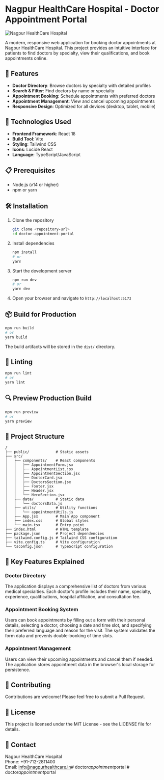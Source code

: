 # Nagpur HealthCare Hospital - Doctor Appointment Portal

![Nagpur HealthCare Hospital](https://via.placeholder.com/800x400?text=Nagpur+HealthCare+Hospital)

A modern, responsive web application for booking doctor appointments at Nagpur HealthCare Hospital. This project provides an intuitive interface for patients to find doctors by specialty, view their qualifications, and book appointments online.

## 🏥 Features

- **Doctor Directory**: Browse doctors by specialty with detailed profiles
- **Search & Filter**: Find doctors by name or specialty
- **Appointment Booking**: Schedule appointments with preferred doctors
- **Appointment Management**: View and cancel upcoming appointments
- **Responsive Design**: Optimized for all devices (desktop, tablet, mobile)

## 🚀 Technologies Used

- **Frontend Framework**: React 18
- **Build Tool**: Vite
- **Styling**: Tailwind CSS
- **Icons**: Lucide React
- **Language**: TypeScript/JavaScript

## 📋 Prerequisites

- Node.js (v14 or higher)
- npm or yarn

## 🛠️ Installation

1. Clone the repository
   ```bash
   git clone <repository-url>
   cd doctor-appointment-portal
   ```

2. Install dependencies
   ```bash
   npm install
   # or
   yarn
   ```

3. Start the development server
   ```bash
   npm run dev
   # or
   yarn dev
   ```

4. Open your browser and navigate to `http://localhost:5173`

## 📦 Build for Production

```bash
npm run build
# or
yarn build
```

The build artifacts will be stored in the `dist/` directory.

## 🧪 Linting

```bash
npm run lint
# or
yarn lint
```

## 🔍 Preview Production Build

```bash
npm run preview
# or
yarn preview
```

## 📱 Project Structure

```
/
├── public/            # Static assets
├── src/
│   ├── components/    # React components
│   │   ├── AppointmentForm.jsx
│   │   ├── AppointmentList.jsx
│   │   ├── AppointmentSection.jsx
│   │   ├── DoctorCard.jsx
│   │   ├── DoctorsSection.jsx
│   │   ├── Footer.jsx
│   │   ├── Header.jsx
│   │   └── HeroSection.jsx
│   ├── data/          # Static data
│   │   └── doctorsData.js
│   ├── utils/         # Utility functions
│   │   └── appointmentUtils.js
│   ├── App.jsx        # Main App component
│   ├── index.css      # Global styles
│   └── main.tsx       # Entry point
├── index.html         # HTML template
├── package.json       # Project dependencies
├── tailwind.config.js # Tailwind CSS configuration
├── vite.config.ts     # Vite configuration
└── tsconfig.json      # TypeScript configuration
```

## 🌟 Key Features Explained

### Doctor Directory
The application displays a comprehensive list of doctors from various medical specialties. Each doctor's profile includes their name, specialty, experience, qualifications, hospital affiliation, and consultation fee.

### Appointment Booking System
Users can book appointments by filling out a form with their personal details, selecting a doctor, choosing a date and time slot, and specifying their preferred language and reason for the visit. The system validates the form data and prevents double-booking of time slots.

### Appointment Management
Users can view their upcoming appointments and cancel them if needed. The application stores appointment data in the browser's local storage for persistence.

## 🤝 Contributing

Contributions are welcome! Please feel free to submit a Pull Request.

## 📄 License

This project is licensed under the MIT License - see the LICENSE file for details.

## 👥 Contact

Nagpur HealthCare Hospital  
Phone: +91-712-2811400  
Email: info@nagpurhealthcare.in#   d o c t o r _ a p p o i n t m e n t _ p o r t a l  
 #   d o c t o r _ a p p o i n t m e n t _ p o r t a l  
 